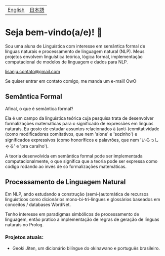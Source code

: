 <table>
  <tr>
    <td><a href="README.md">English</a></td>
    <td><a href="readmejp.md">日本語</a></td>
  </tr>
</table>


# Seja bem-vindo(a/e)! 🐝
Sou uma aluna de Linguística com interesse em semântica formal de línguas naturais e processamento de linguagem natural (NLP). Meus projetos envolvem linguística teórica, lógica formal, implementação computacional de modelos de linguagem e dados para NLP. 

lisanju.contato@gmail.com

Se quiser entrar em contato comigo, me manda um e-mail! OwO

## Semântica Formal
Afinal, o que é semântica formal?

Ela é um campo da linguística teórica cuja pesquisa trata de desenvolver formalizações matemáticas para o significado de expressões em línguas naturais. Eu gosto de estudar assuntos relacionados à (anti-)comitatividade (como modificadores comitativos, que nem 'alone' e 'sozinho') e significados expressivos (como honoríficos e palavrões, que nem 'いらっしゃる' e 'pra caralho').

A teoria desenvolvida em semântica formal pode ser implementada computacionalmente, o que significa que a teoria pode ser expressa como código rodando ao invés de só formalizações matemáticas.

## Processamento de Linguagem Natural
Em NLP, ando estudando a construção (semi-)automática de recursos linguísticos como dicionários mono-bi-tri-língues e glossários baseados em conceitos / databases WordNet.

Tenho interesse em paradigmas simbólicos de processamento de linguagem, então pratico a implementação de regras de geração de línguas naturais no Prolog.

### Projetos atuais:
- Geoki Jiten, um dicionário bilíngue do okinawano e português brasileiro.

